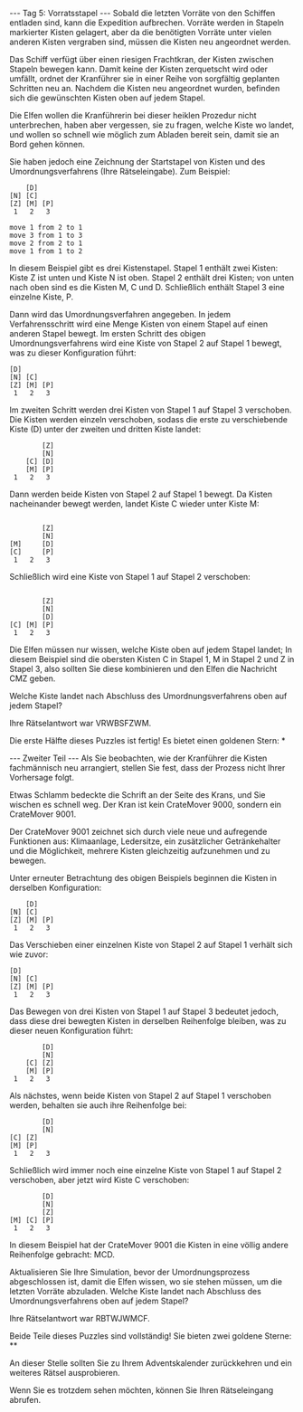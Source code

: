 --- Tag 5: Vorratsstapel ---
Sobald die letzten Vorräte von den Schiffen entladen sind, kann die Expedition aufbrechen. Vorräte werden in Stapeln markierter Kisten gelagert, aber da die benötigten Vorräte unter vielen anderen Kisten vergraben sind, müssen die Kisten neu angeordnet werden.

Das Schiff verfügt über einen riesigen Frachtkran, der Kisten zwischen Stapeln bewegen kann. Damit keine der Kisten zerquetscht wird oder umfällt, ordnet der Kranführer sie in einer Reihe von sorgfältig geplanten Schritten neu an. Nachdem die Kisten neu angeordnet wurden, befinden sich die gewünschten Kisten oben auf jedem Stapel.

Die Elfen wollen die Kranführerin bei dieser heiklen Prozedur nicht unterbrechen, haben aber vergessen, sie zu fragen, welche Kiste wo landet, und wollen so schnell wie möglich zum Abladen bereit sein, damit sie an Bord gehen können.

Sie haben jedoch eine Zeichnung der Startstapel von Kisten und des Umordnungsverfahrens (Ihre Rätseleingabe). Zum Beispiel:
```
    [D]
[N] [C]
[Z] [M] [P]
 1   2   3

move 1 from 2 to 1
move 3 from 1 to 3
move 2 from 2 to 1
move 1 from 1 to 2

```
In diesem Beispiel gibt es drei Kistenstapel. Stapel 1 enthält zwei Kisten: Kiste Z ist unten und Kiste N ist oben. Stapel 2 enthält drei Kisten; von unten nach oben sind es die Kisten M, C und D. Schließlich enthält Stapel 3 eine einzelne Kiste, P.

Dann wird das Umordnungsverfahren angegeben. In jedem Verfahrensschritt wird eine Menge Kisten von einem Stapel auf einen anderen Stapel bewegt. Im ersten Schritt des obigen Umordnungsverfahrens wird eine Kiste von Stapel 2 auf Stapel 1 bewegt, was zu dieser Konfiguration führt:
```
[D]
[N] [C]
[Z] [M] [P]
 1   2   3
```
Im zweiten Schritt werden drei Kisten von Stapel 1 auf Stapel 3 verschoben. Die Kisten werden einzeln verschoben, sodass die erste zu verschiebende Kiste (D) unter der zweiten und dritten Kiste landet:
```
        [Z]
        [N]
    [C] [D]
    [M] [P]
 1   2   3
```
Dann werden beide Kisten von Stapel 2 auf Stapel 1 bewegt. Da Kisten nacheinander bewegt werden, landet Kiste C wieder unter Kiste M:
```

        [Z]
        [N]
[M]     [D]
[C]     [P]
 1   2   3
```
Schließlich wird eine Kiste von Stapel 1 auf Stapel 2 verschoben:
```

        [Z]
        [N]
        [D]
[C] [M] [P]
 1   2   3
```
Die Elfen müssen nur wissen, welche Kiste oben auf jedem Stapel landet; In diesem Beispiel sind die obersten Kisten C in Stapel 1, M in Stapel 2 und Z in Stapel 3, also sollten Sie diese kombinieren und den Elfen die Nachricht CMZ geben.

Welche Kiste landet nach Abschluss des Umordnungsverfahrens oben auf jedem Stapel?

Ihre Rätselantwort war VRWBSFZWM.

Die erste Hälfte dieses Puzzles ist fertig! Es bietet einen goldenen Stern: *

--- Zweiter Teil ---
Als Sie beobachten, wie der Kranführer die Kisten fachmännisch neu arrangiert, stellen Sie fest, dass der Prozess nicht Ihrer Vorhersage folgt.

Etwas Schlamm bedeckte die Schrift an der Seite des Krans, und Sie wischen es schnell weg. Der Kran ist kein CrateMover 9000, sondern ein CrateMover 9001.

Der CrateMover 9001 zeichnet sich durch viele neue und aufregende Funktionen aus: Klimaanlage, Ledersitze, ein zusätzlicher Getränkehalter und die Möglichkeit, mehrere Kisten gleichzeitig aufzunehmen und zu bewegen.

Unter erneuter Betrachtung des obigen Beispiels beginnen die Kisten in derselben Konfiguration:
```
    [D]
[N] [C]
[Z] [M] [P]
 1   2   3
```
Das Verschieben einer einzelnen Kiste von Stapel 2 auf Stapel 1 verhält sich wie zuvor:
```
[D]
[N] [C]
[Z] [M] [P]
 1   2   3
```
Das Bewegen von drei Kisten von Stapel 1 auf Stapel 3 bedeutet jedoch, dass diese drei bewegten Kisten in derselben Reihenfolge bleiben, was zu dieser neuen Konfiguration führt:
```
        [D]
        [N]
    [C] [Z]
    [M] [P]
 1   2   3
```
Als nächstes, wenn beide Kisten von Stapel 2 auf Stapel 1 verschoben werden, behalten sie auch ihre Reihenfolge bei:
```
        [D]
        [N]
[C] [Z]
[M] [P]
 1   2   3
```
Schließlich wird immer noch eine einzelne Kiste von Stapel 1 auf Stapel 2 verschoben, aber jetzt wird Kiste C verschoben:
```
        [D]
        [N]
        [Z]
[M] [C] [P]
 1   2   3
```
In diesem Beispiel hat der CrateMover 9001 die Kisten in eine völlig andere Reihenfolge gebracht: MCD.

Aktualisieren Sie Ihre Simulation, bevor der Umordnungsprozess abgeschlossen ist, damit die Elfen wissen, wo sie stehen müssen, um die letzten Vorräte abzuladen. Welche Kiste landet nach Abschluss des Umordnungsverfahrens oben auf jedem Stapel?

Ihre Rätselantwort war RBTWJWMCF.

Beide Teile dieses Puzzles sind vollständig! Sie bieten zwei goldene Sterne: **

An dieser Stelle sollten Sie zu Ihrem Adventskalender zurückkehren und ein weiteres Rätsel ausprobieren.

Wenn Sie es trotzdem sehen möchten, können Sie Ihren Rätseleingang abrufen.

